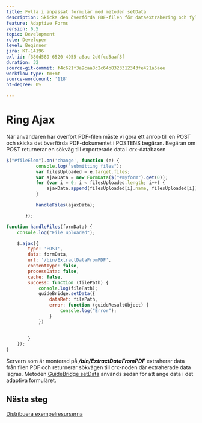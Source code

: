```yaml
---
title: Fylla i anpassat formulär med metoden setData
description: Skicka den överförda PDF-filen för dataextrahering och fyll i det adaptiva formuläret med extraherade data
feature: Adaptive Forms
version: 6.5
topic: Development
role: Developer
level: Beginner
jira: KT-14196
exl-id: f380d589-6520-4955-a6ac-2d0fcd5aaf3f
duration: 32
source-git-commit: f4c621f3a9caa8c2c64b8323312343fe421a5aee
workflow-type: tm+mt
source-wordcount: '118'
ht-degree: 0%

---
```


# Ring Ajax

När användaren har överfört PDF-filen måste vi göra ett anrop till en POST och skicka det överförda PDF-dokumentet i POSTENS begäran. Begäran om POST returnerar en sökväg till exporterade data i crx-databasen

```javascript
$("#fileElem").on('change', function (e) {
           console.log("submitting files");
           var filesUploaded = e.target.files;
           var ajaxData = new FormData($("#myform").get(0));
           for (var i = 0; i < filesUploaded.length; i++) {
               ajaxData.append(filesUploaded[i].name, filesUploaded[i]);
           }

           handleFiles(ajaxData);

       });

function handleFiles(formData) {
    console.log("File uploaded");

    $.ajax({
        type: 'POST',
        data: formData,
        url: '/bin/ExtractDataFromPDF',
        contentType: false,
        processData: false,
        cache: false,
        success: function (filePath) {
            console.log(filePath);
            guideBridge.setData({
                dataRef: filePath,
                error: function (guideResultObject) {
                    console.log("Error");
                }
            })
            

        }
    });
}
```

Servern som är monterad på **_/bin/ExtractDataFromPDF_** extraherar data från filen PDF och returnerar sökvägen till crx-noden där extraherade data lagras.
Metoden [GuideBridge setData](https://developer.adobe.com/experience-manager/reference-materials/6-5/forms/javascript-api/GuideBridge.html#setData__anchor) används sedan för att ange data i det adaptiva formuläret.

## Nästa steg

[Distribuera exempelresurserna](./test-the-solution.md)
